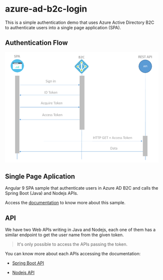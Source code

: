 # azure-ad-b2c-login

This is a simple authentication demo that uses Azure Active Directory B2C to authenticate users into a single page application (SPA).

## Authentication Flow

<img src="./.github/assets/authentication-flow.png" alt="Authentication Flow" />

## Single Page Aplication

Angular 9 SPA sample that authenticate users in Azure AD B2C and calls the Spring Boot (Java) and Nodejs APIs.

Access the [documentation](./frontend/angular9/README.md) to know more about this sample.

## API

We have two Web APIs writing in Java and Nodejs, each one of them has a similar endpoint to get the user name from the given token.

> It's only possible to access the APIs passing the token.

You can know more about each APIs accessing the documentation:

- [Spring Boot API](./backend/java-spring-boot/README.md)

- [Nodejs API](./backend/nodejs-express/README.md)
